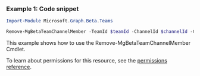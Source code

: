 ### Example 1: Code snippet

```powershellImport-Module Microsoft.Graph.Beta.Teams

Remove-MgBetaTeamChannelMember -TeamId $teamId -ChannelId $channelId -ConversationMemberId $conversationMemberId
```
This example shows how to use the Remove-MgBetaTeamChannelMember Cmdlet.
To learn about permissions for this resource, see the [permissions reference](/graph/permissions-reference).

